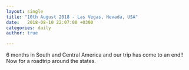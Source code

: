 ```yaml
---
layout: single
title: "10th August 2018 - Las Vegas, Nevada, USA"
date:   2018-08-10 22:07:00 +0300
categories: daily
author: true

---
```


6 months in South and Central America and our trip has come to an end!! Now for a roadtrip around the states. 
